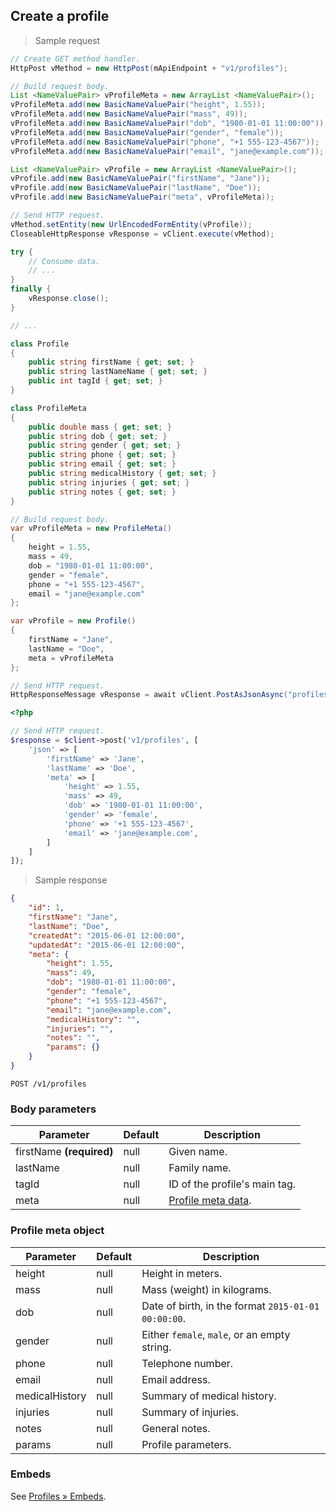## Create a profile

> Sample request

```java
// Create GET method handler.
HttpPost vMethod = new HttpPost(mApiEndpoint + "v1/profiles");

// Build request body.
List <NameValuePair> vProfileMeta = new ArrayList <NameValuePair>();
vProfileMeta.add(new BasicNameValuePair("height", 1.55));
vProfileMeta.add(new BasicNameValuePair("mass", 49));
vProfileMeta.add(new BasicNameValuePair("dob", "1980-01-01 11:00:00"));
vProfileMeta.add(new BasicNameValuePair("gender", "female"));
vProfileMeta.add(new BasicNameValuePair("phone", "+1 555-123-4567"));
vProfileMeta.add(new BasicNameValuePair("email", "jane@example.com"));

List <NameValuePair> vProfile = new ArrayList <NameValuePair>();
vProfile.add(new BasicNameValuePair("firstName", "Jane"));
vProfile.add(new BasicNameValuePair("lastName", "Doe"));
vProfile.add(new BasicNameValuePair("meta", vProfileMeta));

// Send HTTP request.
vMethod.setEntity(new UrlEncodedFormEntity(vProfile));
CloseableHttpResponse vResponse = vClient.execute(vMethod);

try {
    // Consume data.
    // ...
}
finally {
    vResponse.close();
}
```

```c
// ...
```

```csharp
class Profile
{
    public string firstName { get; set; }
    public string lastNameName { get; set; }
    public int tagId { get; set; }
}

class ProfileMeta
{
    public double mass { get; set; }
    public string dob { get; set; }
    public string gender { get; set; }
    public string phone { get; set; }
    public string email { get; set; }
    public string medicalHistory { get; set; }
    public string injuries { get; set; }
    public string notes { get; set; }
}

// Build request body.
var vProfileMeta = new ProfileMeta()
{
    height = 1.55,
    mass = 49,
    dob = "1980-01-01 11:00:00",
    gender = "female",
    phone = "+1 555-123-4567",
    email = "jane@example.com"
};

var vProfile = new Profile()
{
    firstName = "Jane",
    lastName = "Doe",
    meta = vProfileMeta
};

// Send HTTP request.
HttpResponseMessage vResponse = await vClient.PostAsJsonAsync("profiles", vProfile);
```

```php
<?php

// Send HTTP request.
$response = $client->post('v1/profiles', [
    'json' => [
        'firstName' => 'Jane',
        'lastName' => 'Doe',
        'meta' => [
            'height' => 1.55,
            'mass' => 49,
            'dob' => '1980-01-01 11:00:00',
            'gender' => 'female',
            'phone' => '+1 555-123-4567',
            'email' => 'jane@example.com',
        ]
    ]
]);
```

> Sample response

```json
{
    "id": ​1,
    "firstName": "Jane",
    "lastName": "Doe",
    "createdAt": "2015-06-01 12:00:00",
    "updatedAt": "2015-06-01 12:00:00",
    "meta": {
        "height": 1.55,
        "mass": 49,
        "dob": "1980-01-01 11:00:00",
        "gender": "female",
        "phone": "+1 555-123-4567",
        "email": "jane@example.com",
        "medicalHistory": "",
        "injuries": "",
        "notes": "",
        "params": {}
    }
}
```

`POST /v1/profiles`

### Body parameters

Parameter | Default | Description
--------- | ------- | -----------
firstName **(required)** | null | Given name.
lastName | null | Family name.
tagId | null | ID of the profile's main tag.
meta | null | [Profile meta data](#profile-meta-object).

### Profile meta object

Parameter | Default | Description
--------- | ------- | -----------
height | null | Height in meters.
mass | null | Mass (weight) in kilograms.
dob | null | Date of birth, in the format `2015-01-01 00:00:00`.
gender | null | Either `female`, `male`, or an empty string.
phone | null | Telephone number.
email | null | Email address.
medicalHistory | null | Summary of medical history.
injuries | null | Summary of injuries.
notes | null | General notes.
params | null | Profile parameters.

### Embeds

See [Profiles &raquo; Embeds](#embeds-for-profiles).

